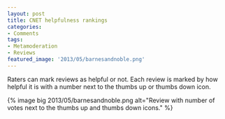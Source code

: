 ```yaml
---
layout: post
title: CNET helpfulness rankings
categories:
- Comments
tags:
- Metamoderation
- Reviews
featured_image: '2013/05/barnesandnoble.png'
---
```

Raters can mark reviews as helpful or not. Each review is marked by how helpful it is with a number next to the thumbs up or thumbs down icon.

{% image big 2013/05/barnesandnoble.png alt="Review with number of votes next to the thumbs up and thumbs down icons." %}